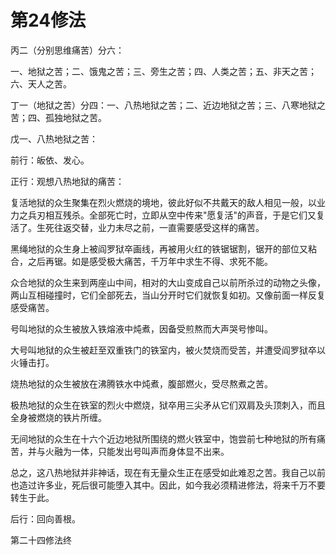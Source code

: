 # 第24修法

丙二（分别思维痛苦）分六：

一、地狱之苦；二、饿鬼之苦；三、旁生之苦；四、人类之苦；五、非天之苦；六、天人之苦。

丁一（地狱之苦）分四：一、八热地狱之苦；二、近边地狱之苦；三、八寒地狱之苦；四、孤独地狱之苦。

戊一、八热地狱之苦：

前行：皈依、发心。

正行：观想八热地狱的痛苦：

复活地狱的众生聚集在烈火燃烧的境地，彼此好似不共戴天的敌人相见一般，以业力之兵刃相互残杀。全部死亡时，立即从空中传来"愿复活"的声音，于是它们又复活了。生死往返交替，业力未尽之前，一直需要感受这样的痛苦。

黑绳地狱的众生身上被阎罗狱卒画线，再被用火红的铁锯锯割，锯开的部位又粘合，之后再锯。如是感受极大痛苦，千万年中求生不得、求死不能。

众合地狱的众生来到两座山中间，相对的大山变成自己以前所杀过的动物之头像，两山互相碰撞时，它们全部死去，当山分开时它们就恢复如初。又像前面一样反复感受痛苦。

号叫地狱的众生被放入铁熔液中炖煮，因备受煎熬而大声哭号惨叫。

大号叫地狱的众生被赶至双重铁门的铁室内，被火焚烧而受苦，并遭受阎罗狱卒以火锤击打。

烧热地狱的众生被放在沸腾铁水中炖煮，腹部燃火，受尽熬煮之苦。

极热地狱的众生在铁室的烈火中燃烧，狱卒用三尖矛从它们双肩及头顶刺入，而且全身被燃烧的铁片所缠。

无间地狱的众生在十六个近边地狱所围绕的燃火铁室中，饱尝前七种地狱的所有痛苦，并与火融为一体，只能发出号叫声而身体显不出来。

总之，这八热地狱并非神话，现在有无量众生正在感受如此难忍之苦。我自己以前也造过许多业，死后很可能堕入其中。因此，如今我必须精进修法，将来千万不要转生于此。

后行：回向善根。

第二十四修法终

